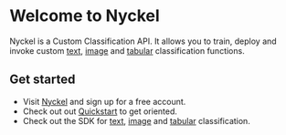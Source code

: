 # Welcome to Nyckel

Nyckel is a Custom Classification API. It allows you to train, deploy and invoke custom [text](text_classification.md), [image](image_classification.md) and [tabular](tabular_classification.md) classification functions.

## Get started

* Visit [Nyckel](https://www.nyckel.com) and sign up for a free account.
* Check out out [Quickstart](quickstart.md) to get oriented.
* Check out the SDK for [text](text_classification.md), [image](image_classification.md) and [tabular](tabular_classification.md) classification.
